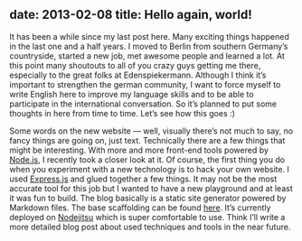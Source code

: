 date: 2013-02-08
title: Hello again, world!
---

It has been a while since my last post here. Many exciting things happened in the last one and a half years. I moved to Berlin from southern Germany’s countryside, started a new job, met awesome people and learned a lot. At this point many shoutouts to all of you crazy guys getting me there, especially to the great folks at Edenspiekermann. Although I think it’s important to strengthen the german community, I want to force myself to write English here to improve my language skills and to be able to participate in the international conversation. So it’s planned to put some thoughts in here from time to time. Let’s see how this goes :)

Some words on the new website — well, visually there’s not much to say, no fancy things are going on, just text. Technically there are a few things that might be interesting. With more and more front-end tools powered by [Node.js](http://nodejs.org/), I recently took a closer look at it. Of course, the first thing you do when you experiment with a new technology is to hack your own website. I used [Express.js](http://expressjs.com) and glued together a few things. It may not be the most accurate tool for this job but I wanted to have a new playground and at least it was fun to build. The blog basically is a static site generator powered by Markdown files. The base scaffolding can be found [here](https://github.com/jonykrause/express-jade-coffee-compass-mocha). It’s currently deployed on [Nodejitsu](http://nodejitsu.com/) which is super comfortable to use. Think I’ll write a more detailed blog post about used techniques and tools in the near future.

